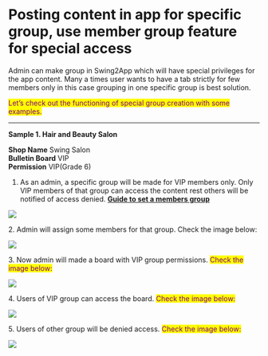 # Posting content in app for specific group, use member group feature for special access

Admin can make group in Swing2App which will have special privileges for the app content. Many a times user wants to have a tab strictly for few members only in this case grouping in one specific group is best solution.&#x20;

<mark style="color:purple;">Let’s check out the functioning of special group creation with some examples.</mark>&#x20;

***

**Sample 1. Hair and Beauty Salon**

**Shop Name**  Swing Salon\
**Bulletin Board**  VIP\
**Permission** VIP(Grade 6)



1. As an admin, a specific group will be made for VIP members only. Only VIP members of that group can access the content rest others will be notified of access denied. [**Guide to set a members group**](../quick-tutorial/how-to-make-customized-user-group.md)

![](https://support.swing2app.com/wp-content/uploads/2020/09/Mag-3-%E2%80%93-31.png)

2\. Admin will assign some members for that group. Check the image below:&#x20;

![](https://support.swing2app.com/wp-content/uploads/2020/09/Mag-3-%E2%80%93-33.png)

3\. Now admin will made a board with VIP group permissions. <mark style="color:purple;">Check the image below:</mark>

![](https://support.swing2app.com/wp-content/uploads/2020/09/Mag-3-%E2%80%93-32.png)

4\. Users of VIP group can access the board. <mark style="color:purple;">Check the image below:</mark>&#x20;

![](https://support.swing2app.com/wp-content/uploads/2020/09/Coup-1-%E2%80%93-8.png)

5\. Users of other group will be denied access. <mark style="color:purple;">Check the image below:</mark>

![](https://support.swing2app.com/wp-content/uploads/2020/09/Coup-1-%E2%80%93-9.png)
